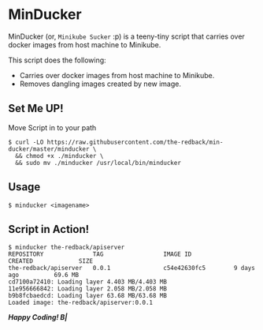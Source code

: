 # MinDucker

MinDucker (or, `Minikube Sucker` :p) is a teeny-tiny script that carries over docker images from host machine to Minikube.

This script does the following:

- Carries over docker images from host machine to Minikube.
- Removes dangling images created by new image.

## Set Me UP!

Move Script in to your path

```console
$ curl -LO https://raw.githubusercontent.com/the-redback/min-ducker/master/minducker \
  && chmod +x ./minducker \
  && sudo mv ./minducker /usr/local/bin/minducker
```

## Usage

```console
$ minducker <imagename>
```

## Script in Action!

```console
$ minducker the-redback/apiserver
REPOSITORY              TAG                 IMAGE ID            CREATED             SIZE
the-redback/apiserver   0.0.1               c54e42630fc5        9 days ago          69.6 MB
cd7100a72410: Loading layer 4.403 MB/4.403 MB
11e956666842: Loading layer 2.058 MB/2.058 MB
b9b8fcbaedcd: Loading layer 63.68 MB/63.68 MB
Loaded image: the-redback/apiserver:0.0.1
```

**_Happy Coding! B|_**
